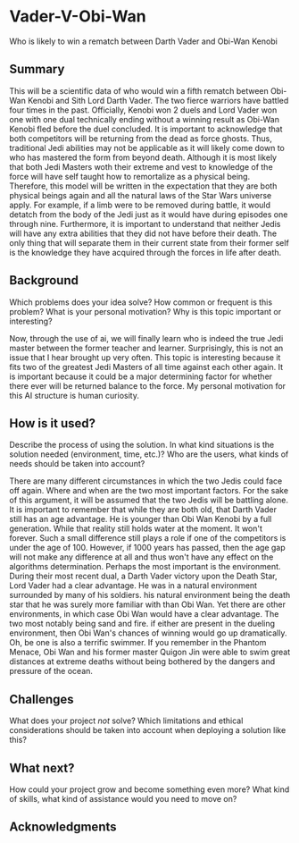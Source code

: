 # Vader-V-Obi-Wan
Who is likely to win a rematch between Darth Vader and Obi-Wan Kenobi


## Summary

This will be a scientific data of who would win a fifth rematch between Obi-Wan Kenobi and Sith Lord Darth Vader. The two fierce warriors have battled four times in the past. Officially, Kenobi won 2 duels and Lord Vader won one with one dual technically ending without a winning result as Obi-Wan Kenobi fled before the duel concluded. It is important to acknowledge that both competitors will be returning from the dead as force ghosts. Thus, traditional Jedi abilities may not be applicable as it will likely come down to who has mastered the form from beyond death. Although it is most likely that both Jedi Masters woth their extreme and vest to knowledge of the force will have self taught how to remortalize as a physical being. Therefore, this model will be written in the expectation that they are both physical beings again and all the natural laws of the Star Wars universe apply. For example, if a limb were to be removed during battle, it would detatch from the body of the Jedi just as it would have during episodes one through nine. Furthermore, it is important to understand that neither Jedis will have any extra abilities that they did not have before their death. The only thing that will separate them in their current state from their former self is the knowledge they have acquired through the forces in life after death.


## Background

Which problems does your idea solve? How common or frequent is this problem? What is your personal motivation? Why is this topic important or interesting?

Now, through the use of ai, we will finally learn who is indeed the true Jedi master between the former teacher and learner. Surprisingly, this is not an issue that I hear brought up very often. This topic is interesting because it fits two of the greatest Jedi Masters of all time against each other again. It is important because it could be a major determining factor for whether there ever will be returned balance to the force. My personal motivation for this AI structure is human curiosity.


## How is it used?

Describe the process of using the solution. In what kind situations is the solution needed (environment, time, etc.)? Who are the users, what kinds of needs should be taken into account?

There are many different circumstances in which the two Jedis could face off again. Where and when are the two most important factors. For the sake of this argument, it will be assumed that the two Jedis will be battling alone. It is important to remember that while they are both old, that Darth Vader still has an age advantage. He is younger than Obi Wan Kenobi by a full generation. While that reality still holds water at the moment. It won't forever. Such a small difference still plays a role if one of the competitors is under the age of 100. However, if 1000 years has passed, then the age gap will not make any difference at all and thus won't have any effect on the algorithms determination. Perhaps the most important is the environment. During their most recent dual, a Darth Vader victory upon the Death Star, Lord Vader had a clear advantage. He was in a natural environment surrounded by many of his soldiers. his natural environment being the death star that he was surely more familiar with than Obi Wan. Yet there are other environments, in which case Obi Wan would have a clear advantage. The two most notably being sand and fire. if either are present in the dueling environment, then Obi Wan's chances of winning would go up dramatically. Oh, be one is also a terrific swimmer. If you remember in the Phantom Menace, Obi Wan and his former master Quigon Jin were able to swim great distances at extreme deaths without being bothered by the dangers and pressure of the ocean.


## Challenges

What does your project _not_ solve? Which limitations and ethical considerations should be taken into account when deploying a solution like this?

## What next?

How could your project grow and become something even more? What kind of skills, what kind of assistance would you  need to move on? 


## Acknowledgments
